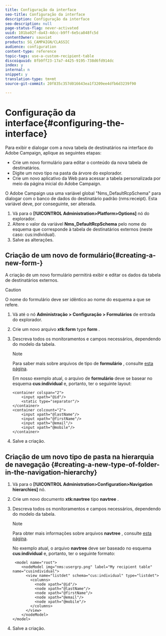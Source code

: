 ```yaml
---
title: Configuração da interface
seo-title: Configuração da interface
description: Configuração da interface
seo-description: null
page-status-flag: never-activated
uuid: 101ba02f-da43-4dcc-b9ff-6e5ca848fc5d
contentOwner: sauviat
products: SG_CAMPAIGN/CLASSIC
audience: configuration
content-type: reference
topic-tags: use-a-custom-recipient-table
discoiquuid: 8fb9ff23-17a7-4425-9195-738d6fd914dc
index: y
internal: n
snippet: y
translation-type: tm+mt
source-git-commit: 20f835c357d016643ea1f3209ee4dfb6d3239f90

---
```



# Configuração da interface{#configuring-the-interface}

Para exibir e dialogar com a nova tabela de destinatários na interface do Adobe Campaign, aplique as seguintes etapas:

* Crie um novo formulário para editar o conteúdo da nova tabela de destinatários.
* Digite um novo tipo na pasta da árvore do explorador.
* Crie um novo aplicativo da Web para acessar a tabela personalizada por meio da página inicial do Adobe Campaign.

O Adobe Campaign usa uma variável global &quot;Nms_DefaultRcpSchema&quot; para dialogar com o banco de dados do destinatário padrão (nms:receipt). Esta variável deve, por conseguinte, ser alterada.

1. Vá para o **[!UICONTROL Administration>Platform>Options]** nó do explorador.
1. Altere o valor da variável **Nms_DefaultRcpSchema** pelo nome do esquema que corresponde à tabela de destinatários externos (neste caso: cus:individual).
1. Salve as alterações.

## Criação de um novo de formulário{#creating-a-new-form-}

A criação de um novo formulário permitirá exibir e editar os dados da tabela de destinatários externos.

>[!CAUTION]
>
>O nome do formulário deve ser idêntico ao nome do esquema a que se refere.

1. Vá até o nó **Administração > Configuração > Formulários** de entrada do explorador.
1. Crie um novo arquivo **xtk:form** type **form** .
1. Descreva todos os monitoramentos e campos necessários, dependendo do modelo da tabela.

   >[!NOTE]
   >
   >Para saber mais sobre arquivos de tipo de **formulário** , consulte [esta página](../../configuration/using/identifying-a-form.md).

   Em nosso exemplo atual, o arquivo de **formulário** deve se basear no esquema **cus:individual** e, portanto, ter o seguinte layout:

   ```
   <container colspan="2">
       <input xpath="@id"/>
       <static type="separator"/>
   </container>
   <container colcount="2">
       <input xpath="@lastName"/>
       <input xpath="@firstName"/>
       <input xpath="@email"/>
       <input xpath="@mobile"/>
   </container> 
   ```

1. Salve a criação.

## Criação de um novo tipo de pasta na hierarquia de navegação {#creating-a-new-type-of-folder-in-the-navigation-hierarchy}

1. Vá para o **[!UICONTROL Administration>Configuration>Navigation hierarchies]** nó.
1. Crie um novo documento **xtk:navtree** tipo **navtree** .
1. Descreva todos os monitoramentos e campos necessários, dependendo do modelo da tabela.

   >[!NOTE]
   >
   >Para obter mais informações sobre arquivos **navtree** , consulte [esta página](../../configuration/using/about-navigation-hierarchy.md).

   No exemplo atual, o arquivo **navtree** deve ser baseado no esquema **cus:individual** e, portanto, ter o seguinte formato:

   ```
    <model name="root">
       <nodeModel img="nms:usergrp.png" label="My recipient table" name="cusindividual">
         <view name="listdet" schema="cus:individual" type="listdet">
           <columns>
             <node xpath="@id"/>
             <node xpath="@lastName"/>
             <node xpath="@firstName"/>
             <node xpath="@email"/>
             <node xpath="@mobile"/>
           </columns>
         </view>
       </nodeModel>
   </model>
   ```

1. Salve a criação.

